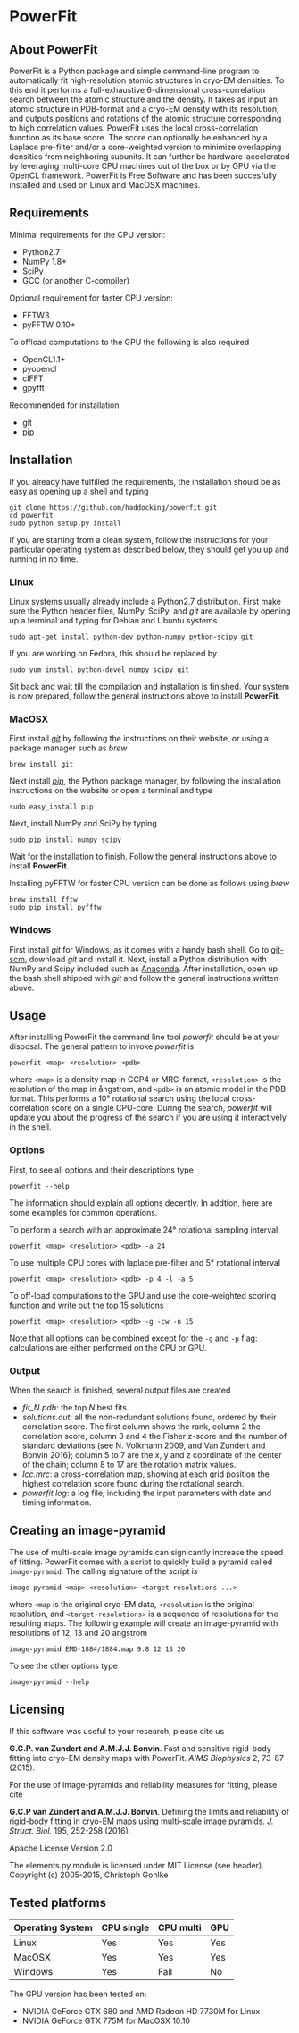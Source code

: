 # PowerFit


## About PowerFit

PowerFit is a Python package and simple command-line program to automatically
fit high-resolution atomic structures in cryo-EM densities. To this end it
performs a full-exhaustive 6-dimensional cross-correlation search between the
atomic structure and the density. It takes as input an atomic structure in
PDB-format and a cryo-EM density with its resolution; and outputs positions and
rotations of the atomic structure corresponding to high correlation values.
PowerFit uses the local cross-correlation function as its base score. The
score can optionally be enhanced by a Laplace pre-filter and/or a core-weighted
version to minimize overlapping densities from neighboring subunits. It can
further be hardware-accelerated by leveraging multi-core CPU machines out of
the box or by GPU via the OpenCL framework. PowerFit is Free Software and has
been succesfully installed and used on Linux and MacOSX machines.


## Requirements

Minimal requirements for the CPU version:

* Python2.7
* NumPy 1.8+
* SciPy
* GCC (or another C-compiler)

Optional requirement for faster CPU version:

* FFTW3
* pyFFTW 0.10+

To offload computations to the GPU the following is also required

* OpenCL1.1+
* pyopencl
* clFFT
* gpyfft

Recommended for installation

* git
* pip


## Installation

If you already have fulfilled the requirements, the installation should be as
easy as opening up a shell and typing

    git clone https://github.com/haddocking/powerfit.git
    cd powerfit
    sudo python setup.py install

If you are starting from a clean system, follow the instructions for your
particular operating system as described below, they should get you up and
running in no time.


### Linux 

Linux systems usually already include a Python2.7 distribution. First make
sure the Python header files, NumPy, SciPy, and *git* are available by
opening up a terminal and typing for Debian and Ubuntu systems

    sudo apt-get install python-dev python-numpy python-scipy git

If you are working on Fedora, this should be replaced by 

    sudo yum install python-devel numpy scipy git

Sit back and wait till the compilation and installation is finished. Your
system is now prepared, follow the general instructions above to install
**PowerFit**.


### MacOSX

First install [*git*](https://git-scm.com/download) by following the
instructions on their website, or using a package manager such as *brew*

    brew install git

Next install [*pip*](https://pip.pypa.io/en/latest/installing.html), the
Python package manager, by following the installation instructions on the
website or open a terminal and type 

    sudo easy_install pip

Next, install NumPy and SciPy by typing

    sudo pip install numpy scipy

Wait for the installation to finish. Follow the general instructions above to
install **PowerFit**.

Installing pyFFTW for faster CPU version can be done as follows using *brew*

    brew install fftw
    sudo pip install pyfftw


### Windows

First install *git* for Windows, as it comes with a handy bash shell. Go to
[git-scm](https://git-scm.com/download/), download *git* and install it. Next,
install a Python distribution with NumPy and Scipy included such as
[Anaconda](http://continuum.io/downloads). After installation, open up the
bash shell shipped with *git* and follow the general instructions written
above.


## Usage

After installing PowerFit the command line tool *powerfit* should be at your
disposal. The general pattern to invoke *powerfit* is

    powerfit <map> <resolution> <pdb>

where `<map>` is a density map in CCP4 or MRC-format, `<resolution>`  is the
resolution of the map in &aring;ngstrom, and `<pdb>` is an atomic model in the
PDB-format. This performs a 10&deg; rotational search using the local
cross-correlation score on a single CPU-core. During the search, *powerfit*
will update you about the progress of the search if you are using it
interactively in the shell.


### Options

First, to see all options and their descriptions type

    powerfit --help

The information should explain all options decently. In addtion, here are some
examples for common operations.

To perform a search with an approximate 24&deg; rotational sampling interval

    powerfit <map> <resolution> <pdb> -a 24

To use multiple CPU cores with laplace pre-filter and 5&deg; rotational
interval

    powerfit <map> <resolution> <pdb> -p 4 -l -a 5

To off-load computations to the GPU and use the core-weighted scoring function
and write out the top 15 solutions

    powerfit <map> <resolution> <pdb> -g -cw -n 15

Note that all options can be combined except for the `-g` and `-p` flag:
calculations are either performed on the CPU or GPU.


### Output

When the search is finished, several output files are created

* *fit_N.pdb*: the top *N* best fits.
* *solutions.out*: all the non-redundant solutions found, ordered by their
correlation score. The first column shows the rank, column 2 the correlation
score, column 3 and 4 the Fisher z-score and the number of standard deviations
(see N. Volkmann 2009, and Van Zundert and Bonvin 2016); column 5 to 7 are the
x, y and z coordinate of the center of the chain; column 8 to 17 are the
rotation matrix values.
* *lcc.mrc*: a cross-correlation map, showing at each grid position the highest
correlation score found during the rotational search.
* *powerfit.log*: a log file, including the input parameters with date and
timing information.


## Creating an image-pyramid

The use of multi-scale image pyramids can signicantly increase the speed of
fitting. PowerFit comes with a script to quickly build a pyramid called
`image-pyramid`. The calling signature of the script is

    image-pyramid <map> <resolution> <target-resolutions ...>

where `<map` is the original cryo-EM data, `<resolution` is the original
resolution, and `<target-resolutions>` is a sequence of resolutions for the
resulting maps. The following example will create an image-pyramid with
resolutions of 12, 13 and 20 angstrom

    image-pyramid EMD-1884/1884.map 9.8 12 13 20

To see the other options type

    image-pyramid --help


## Licensing

If this software was useful to your research, please cite us

**G.C.P. van Zundert and A.M.J.J. Bonvin**. 
Fast and sensitive rigid-body fitting into cryo-EM density maps with PowerFit.
*AIMS Biophysics* 2, 73-87 (2015).


For the use of image-pyramids and reliability measures for fitting, please cite

**G.C.P van Zundert and A.M.J.J. Bonvin**. 
Defining the limits and reliability of rigid-body fitting in cryo-EM maps using
multi-scale image pyramids. 
*J. Struct. Biol.* 195, 252-258 (2016).

Apache License Version 2.0

The elements.py module is licensed under MIT License (see header).
Copyright (c) 2005-2015, Christoph Gohlke



## Tested platforms

| Operating System| CPU single | CPU multi | GPU |
| --------------- | ---------- | --------- | --- |
|Linux            | Yes        | Yes       | Yes |
|MacOSX           | Yes        | Yes       | Yes |
|Windows          | Yes        | Fail      | No  |

The GPU version has been tested on:
* NVIDIA GeForce GTX 680 and AMD Radeon HD 7730M for Linux
* NVIDIA GeForce GTX 775M for MacOSX 10.10
